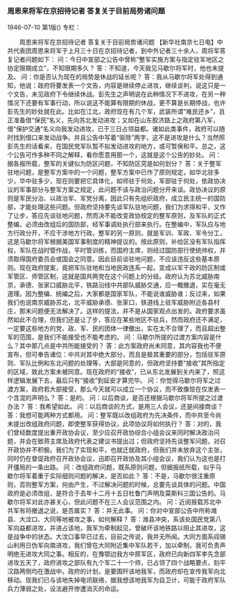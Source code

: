 ### 周恩来将军在京招待记者  答复关于目前局势诸问题

1946-07-10
第1版()
专栏：

　　周恩来将军在京招待记者
    答复关于目前局势诸问题
    【新华社南京七日电】中共代表团周恩来将军于上月三十日在京招待记者，到中外记者三十余人，周将军答复记者问题如下：
    问：今日中宣部之公告中曾称“整军实施方案与指定驻军地区之协定限期成立”，不知限期多久？
    答：不知道，今天我见马歇尔将军时，他也未提及。
    问：你是否认为现在的局势是休战的延长呢？
    答：我从马歇尔将军处得到通知，他说：政府将要发表一个文告，内容是继续停止进攻，继续谈判，说这只是一个文告，未见政府下令继续休战。彭先生之声明说在此种情况下不进攻，在另一种情况下还要有军事行动，所以说这不能算有限期的休战，更不算是长期停战，也许彭先生的妙处就在此。比如在江北，政府现在有几个军，武装所谓“难民还乡”，且正准备借“保民”名义，先向苏北发动进攻；又如在山东胶济路上之政府第八军，借“保护交通”名义向我发动进攻，已于三日占领益都。诸如此类事件，政府可以随时找到借口来发动战争。并且公告中写着“驱除”两字，这不是进攻是什么？当然照彭先生的话看来，在国民党军队暂不拟发动进攻的地方，或可暂保和平。总之，这个公告可作多种不同之解释，看你愿意用那一个，这就是这个公告的妙处。
    问：据各报所载，整军的关键似为防区问题，不知防区究是如何划分？
    答：关于整军驻地问题，是整军方案中的一个问题，整军方案中已作了原则规定，如华北驻多少，华中驻多少，现在则要把它具体化，如师驻于何处，军部驻于何处，依政协决议的军事部分与整军方案之规定，此问题不该与政治问题分开来谈。政协决议的原则是军民分治、以政治军、军党分离，因此只有先组织政府，成立民主统一的国防部，才能处理这些问题。但政府坚持要先谈军队驻地问题，我们为求得和平，又作了让步，答应先谈驻地问题，然而决不能改变政协规定的整军原则，及军队的正式整编，必须由改组后的国防部，经军事调处执行部来执行。在整编中，军队应与地方行政分开，不应干涉地方行政。整军的另一原则，就是军训、军政、军令分工，这是马歇尔将军根据美国军事制度的精神提议的。按此原则，补给区没有军队指挥权，军队在战时管作战，平时管训练，而国府主席，则经过国防部行使统帅权，并须取得国府委员会或国会之同意。因此目前谈驻地问题，不应该违反这些基本原则。现在政府提案，竟把军队驻地和当地民政连系一起，变成以军干政的防区制或军管区、师管区制，这就是国共两党在这个问题上的分歧。政府认为苏北威胁南京，承德、张家口威胁北平，铁路沿线中共部队威胁交通，应一概撤退，实在毫无道理。因为整编、统编之后，大家都是国家军队，不能说谁威胁谁；反过来，如果我们也说南京威胁苏北，北平威胁承德、张家口，铁道线上驻军威胁附近各县村庄，那末问题便无法解决了。这样的提法，并不是从国家观点出发的。政府要求虽然如此不合理，但我们还是让了步，答应在某些地区不驻兵，然而政府还不满足，一定要这些地方的党、政、军、民的团体一律撤出，实在太不合理了，而且超出整军的范围，是我们不能接受也不能考虑的。
    问：马歇尔所提的过渡方案内容是什么？其中那几点是中共所能接受的？
    答：此方案政府尚未同意，其内容我也不便宣布，但可奉告诸位：中共对其中绝大部分，而且是极其重要的部分，包括驻军原则、军队比例和东北问题的处理等，大部是同意的，但政府坚持要“接收”其所指定的区域，致此方案未被同意。现在政府的“接收”，已从东北发展到关内来了，照这样逻辑发展下去，最后只有“接收”到延安才算完毕。
    问：你觉得马歇尔将军之过渡方案，政府若大部接受，那么今天就可以成立一个协议，而不致像现在仅发表一个含混的声明么？
    答：是的。
    问：以后商谈，是否还根据马歇尔将军所提之过渡办法？
    答：我希望如此。
    问：以后商谈的方式，是用三人会议，还是间接商谈？
    答：我想可能两种方式都用。
    问：整军既以改组政府为先决条件，而中共至今尚未提出改组政府问题，即使整军获得协议，此项协议将如何执行？
    答：对的，我们曾经数度提出重开政协会议，至少应召开政协综合小组会议来同时解决政治问题，并会在致蒋主席及政府代表之建议书提出过；但政府坚持先谈整军问题，对召开政协并不积极。我们为了实现和平，也就迁就政府，但我们并未放弃这个主张，同时仍在督促政府召开政协会议，迅即召开政协及其小组会议，我们认为这也是打开僵局的一条出路。
    问：改组政府问题，既系原则问题，但据报纸所载，似乎马歇尔将军着重于实际细则问题的解决，是否如此？
    答：不是，马歇尔很注重原则，否则整军方案，何由产生，不过解决问题的时候，总要先谈具体的问题。中国政府是必须改组，是符合于去年十二月十五日杜鲁门声明及莫斯科三国公告的。马歇尔将军对此亦甚关心，但此问题不在三人会议范围之内。
    问：近阅报载苏北中共军有将撤退之说，是否属实？
    答：并无此事。
    问：你对中宣部公告中所称潍县、大汶口、大同等地被攻之事，如何解释？
    答：潍县冲突，系该处国民党第八军向益都进攻，并进占该地，我军为牵制起见，曾破坏该地铁路以阻止其进攻，这是战争中的状态。大汶口事早已过去，目前之传说，我并无所闻。大同方面系阎锡山利用日伪军向南进攻，我们曾在大同附近集中军队若干，加以牵制，我可负责声明绝无进攻大同之事。相反的，在豫鄂边我方中原军区，政府已向新四军李先念部进攻五天了，政府进攻之部队有九个军二十一个师，已占领了四个战略要点，刻平汉路两侧均在激战中。政府的计划，是要围歼该地我军，而政府却在宣传我军向北移动。现我们已与该地失掉电讯联络，据我想该地我军为自卫计，可能于政府军队兵力薄弱之处，设法避开惨遭消灭的命运。
